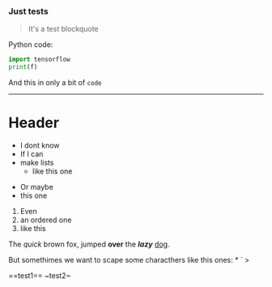 
### Just tests

> It's a test blockquote

Python code:

```py
import tensorflow
print(f)
```

And this in only a bit of `code`

---

# Header

- I dont know
- If I can
- make lists
    - like this one

* Or maybe
* this one

1. Even
2. an ordered one
3. like this

The *quick* brown fox, jumped **over** the ***lazy*** [dog](https://en.wikipedia.org/wiki/Dog).

But somethimes we want to scape some characthers like this ones: \* \` \>

==test1==
\~test2\~

